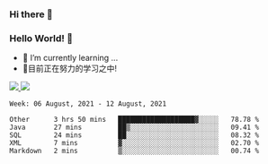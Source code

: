 ### Hi there 👋
### Hello World! 🙌

- 🌱 I’m currently learning ...
- 📖目前正在努力的学习之中!

<a href="https://github.com/anuraghazra/github-readme-stats">
  <img src="https://github-readme-stats.vercel.app/api?username=keyboardWithDream&show_icons=true&repo=github-readme-stats" />
</a>
<a href="https://github.com/anuraghazra/convoychat">
  <img src="https://github-readme-stats.vercel.app/api/top-langs/?username=keyboardWithDream&layout=compact&repo=convoychat" />
</a>



<!--START_SECTION:waka-->
```text
Week: 06 August, 2021 - 12 August, 2021

Other      3 hrs 50 mins   ███████████████████▓░░░░░   78.78 % 
Java       27 mins         ██▒░░░░░░░░░░░░░░░░░░░░░░   09.41 % 
SQL        24 mins         ██░░░░░░░░░░░░░░░░░░░░░░░   08.32 % 
XML        7 mins          ▓░░░░░░░░░░░░░░░░░░░░░░░░   02.70 % 
Markdown   2 mins          ▒░░░░░░░░░░░░░░░░░░░░░░░░   00.74 % 
```
<!--END_SECTION:waka-->
